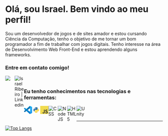 # Olá, sou Israel. Bem vindo ao meu perfil!
Sou um desenvolvedor de jogos e de sites amador e estou cursando Ciência da Computação, tenho o objetivo de me tornar um bom programador a fim de trabalhar com jogos digitais. Tenho interesse na área de Desenvolvimento Web Front-End e estou aprendendo alguns frameworks.

### Entre em contato comigo!

<img align="left" href="mailto:rebiboboratavribeiro@gmail.com" width="30px" src="https://img.icons8.com/fluent/2x/gmail.png"/>
<a href="https://www.linkedin.com/in/israel-tavares-ribeiro-a30aa91ba/"><img align="left" alt="Israel Ribeiro | Linkedin" width="30px" src="https://img.icons8.com/color/72/linkedin.png"/></a>

<br />

### Eu tenho conhecimentos nas tecnologias e ferramentas:

<img align="left" alt="Visual Studio Code" width="26px" src="https://raw.githubusercontent.com/github/explore/80688e429a7d4ef2fca1e82350fe8e3517d3494d/topics/visual-studio-code/visual-studio-code.png" />
<img align="left" alt="Python" width="26px" src="https://raw.githubusercontent.com/github/explore/80688e429a7d4ef2fca1e82350fe8e3517d3494d/topics/python/python.png" />
<img align="left" alt="JavaScript" width="26px" src="https://raw.githubusercontent.com/github/explore/80688e429a7d4ef2fca1e82350fe8e3517d3494d/topics/javascript/javascript.png" />
<img align="left" alt="CSS" width="30px" src="https://img.icons8.com/color/2x/css3.png" />
<img align="left" alt="NodeJS" width="30px" src="https://img.icons8.com/windows/2x/26e07f/nodejs.png" />
<img align="left" alt="HTML5" width="30px" src="https://img.icons8.com/color/72/html-5.png" />
<img align="left" alt="Unity" width="30px" src="https://img.icons8.com/fluent/2x/unity.png" />

<br />
<br />

---


[![Top Langs](https://github-readme-stats.vercel.app/api/top-langs/?username=Israhribeiro&layout=compact)](https://github.com/anuraghazra/github-readme-stats)

